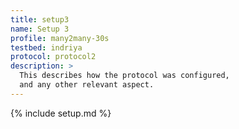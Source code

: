 ```yaml
---
title: setup3
name: Setup 3
profile: many2many-30s
testbed: indriya
protocol: protocol2
description: >
  This describes how the protocol was configured,
  and any other relevant aspect.
---
```


{% include setup.md %}
